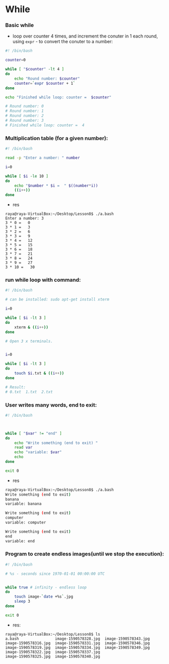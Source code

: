 # While

### Basic while

- loop over counter 4 times, and increment the conuter in 1 each round, using `expr` - to convert the conuter to a number:

```bash
#! /bin/bash

counter=0

while [ "$counter" -lt 4 ]
do
	echo "Round number: $counter"
	counter=`expr $counter + 1`
done

echo "Finished while loop: counter =  $counter"

# Round number: 0
# Round number: 1
# Round number: 2
# Round number: 3
# Finished while loop: counter =  4
```

### Multiplication table (for a given number):

```bash
#! /bin/bash

read -p "Enter a number: " number

i=0

while [ $i -le 10 ]
do
	echo "$number * $i =  " $((number*i))
	((i++))
done
```

- res

```
raya@raya-VirtualBox:~/Desktop/Lesson8$ ./a.bash
Enter a number: 3
3 * 0 =   0
3 * 1 =   3
3 * 2 =   6
3 * 3 =   9
3 * 4 =   12
3 * 5 =   15
3 * 6 =   18
3 * 7 =   21
3 * 8 =   24
3 * 9 =   27
3 * 10 =   30
```

### run while loop with command:

```bash
#! /bin/bash

# can be installed: sudo apt-get install xterm

i=0

while [ $i -lt 3 ]
do
	xterm & ((i++))
done

# Open 3 x terminals.


i=0

while [ $i -lt 3 ]
do
	touch $i.txt & ((i++))
done

# Result:
# 0.txt  1.txt  2.txt
```

### User writes many words, end to exit:

```bash
#! /bin/bash



while [ "$var" != "end" ]
do
	echo "Write something (end to exit) "
	read var
	echo "variable: $var"
	echo
done

exit 0
```

- res

```bash
raya@raya-VirtualBox:~/Desktop/Lesson8$ ./a.bash
Write something (end to exit)
banana
variable: banana

Write something (end to exit)
computer
variable: computer

Write something (end to exit)
end
variable: end

```

### Program to create endless images(until we stop the execution):

```bash
#! /bin/bash

# %s - seconds since 1970-01-01 00:00:00 UTC


while true # infinity - endless loop
do
	touch image-`date +%s`.jpg
	sleep 3
done

exit 0
```

- res:

```
raya@raya-VirtualBox:~/Desktop/Lesson8$ ls
a.bash                image-1590578328.jpg  image-1590578343.jpg
image-1590578316.jpg  image-1590578331.jpg  image-1590578346.jpg
image-1590578319.jpg  image-1590578334.jpg  image-1590578349.jpg
image-1590578322.jpg  image-1590578337.jpg
image-1590578325.jpg  image-1590578340.jpg

```

